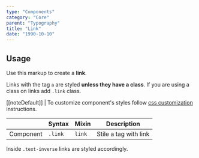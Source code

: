 ```yaml
---
type: "Components"
category: "Core"
parent: "Typography"
title: "Link"
date: "1990-10-10"
---
```


## Usage

Use this markup to create a **link**.

<script type="text/plain" class="language-markup">
  <a href="#">
    <!-- content -->
  </a>

  <button type="button" class="btn link">
    <!-- content -->
  </button>
  
  <div class="link">
    <!-- content -->
  </div>
</script>

Links with the tag `a` are styled **unless they have a class**. If you are using a class on links add `.link` class.

[[noteDefault]]
| To customize component's styles follow [css customization](/introduction/getting-started/setup#css-customization) instructions.

<div class="table-scroll">

|                         | Syntax                                     | Mixin                       | Description                   |
| ----------------------- | ----------------------------------------- | ----------------------------- | ----------------------------- |
| Component                  | `.link`                 | `link`              | Stile a tag with link            |

</div>

<demo>
  <demovanilla src="vanilla/components/core/typography/link">
  </demovanilla>
</demo>

Inside `.text-inverse` links are styled accordingly.

<demo>
  <demovanilla src="vanilla/components/core/typography/link-inverse">
  </demovanilla>
</demo>

